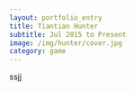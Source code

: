 ```yaml
---
layout: portfolio_entry
title: Tiantian Hunter
subtitle: Jul 2015 to Present
image: /img/hunter/cover.jpg
category: game
---
```


ssjj
